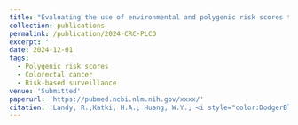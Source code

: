 ```yaml
---
title: "Evaluating the use of environmental and polygenic risk scores to inform colorectal cancer risk-based surveillance intervals."
collection: publications
permalink: /publication/2024-CRC-PLCO
excerpt: ''
date: 2024-12-01
tags:
  - Polygenic risk scores
  - Colorectal cancer 
  - Risk-based surveillance
venue: 'Submitted'
paperurl: 'https://pubmed.ncbi.nlm.nih.gov/xxxx/'  
citation: 'Landy, R.;Katki, H.A.; Huang, W.Y.; <i style="color:DodgerBlue;">Wang, D.</i>; Thomas, M.; Qu, F.; Freedman, N.D.; Loftfield, E.; Shi, J.; Peters, U.; Hsu, L.; Schoen, R.E.; and Berndt, S.I. Evaluating the use of environmental and polygenic risk scores to inform colorectal cancer risk-based surveillance intervals. <i>Submitted</i> xxx, xxxx-xxxx(2024).'  
---  
```

